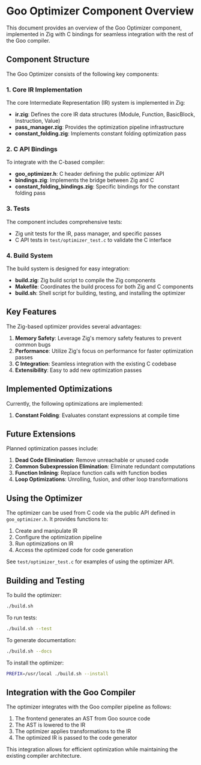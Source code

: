 # Goo Optimizer Component Overview

This document provides an overview of the Goo Optimizer component, implemented in Zig with C bindings for seamless integration with the rest of the Goo compiler.

## Component Structure

The Goo Optimizer consists of the following key components:

### 1. Core IR Implementation

The core Intermediate Representation (IR) system is implemented in Zig:

- **ir.zig**: Defines the core IR data structures (Module, Function, BasicBlock, Instruction, Value)
- **pass_manager.zig**: Provides the optimization pipeline infrastructure
- **constant_folding.zig**: Implements constant folding optimization pass

### 2. C API Bindings

To integrate with the C-based compiler:

- **goo_optimizer.h**: C header defining the public optimizer API
- **bindings.zig**: Implements the bridge between Zig and C
- **constant_folding_bindings.zig**: Specific bindings for the constant folding pass

### 3. Tests

The component includes comprehensive tests:

- Zig unit tests for the IR, pass manager, and specific passes
- C API tests in `test/optimizer_test.c` to validate the C interface

### 4. Build System

The build system is designed for easy integration:

- **build.zig**: Zig build script to compile the Zig components
- **Makefile**: Coordinates the build process for both Zig and C components
- **build.sh**: Shell script for building, testing, and installing the optimizer

## Key Features

The Zig-based optimizer provides several advantages:

1. **Memory Safety**: Leverage Zig's memory safety features to prevent common bugs
2. **Performance**: Utilize Zig's focus on performance for faster optimization passes
3. **C Integration**: Seamless integration with the existing C codebase
4. **Extensibility**: Easy to add new optimization passes

## Implemented Optimizations

Currently, the following optimizations are implemented:

1. **Constant Folding**: Evaluates constant expressions at compile time

## Future Extensions

Planned optimization passes include:

1. **Dead Code Elimination**: Remove unreachable or unused code
2. **Common Subexpression Elimination**: Eliminate redundant computations
3. **Function Inlining**: Replace function calls with function bodies
4. **Loop Optimizations**: Unrolling, fusion, and other loop transformations

## Using the Optimizer

The optimizer can be used from C code via the public API defined in `goo_optimizer.h`. It provides functions to:

1. Create and manipulate IR
2. Configure the optimization pipeline
3. Run optimizations on IR
4. Access the optimized code for code generation

See `test/optimizer_test.c` for examples of using the optimizer API.

## Building and Testing

To build the optimizer:

```bash
./build.sh
```

To run tests:

```bash
./build.sh --test
```

To generate documentation:

```bash
./build.sh --docs
```

To install the optimizer:

```bash
PREFIX=/usr/local ./build.sh --install
```

## Integration with the Goo Compiler

The optimizer integrates with the Goo compiler pipeline as follows:

1. The frontend generates an AST from Goo source code
2. The AST is lowered to the IR
3. The optimizer applies transformations to the IR
4. The optimized IR is passed to the code generator

This integration allows for efficient optimization while maintaining the existing compiler architecture. 